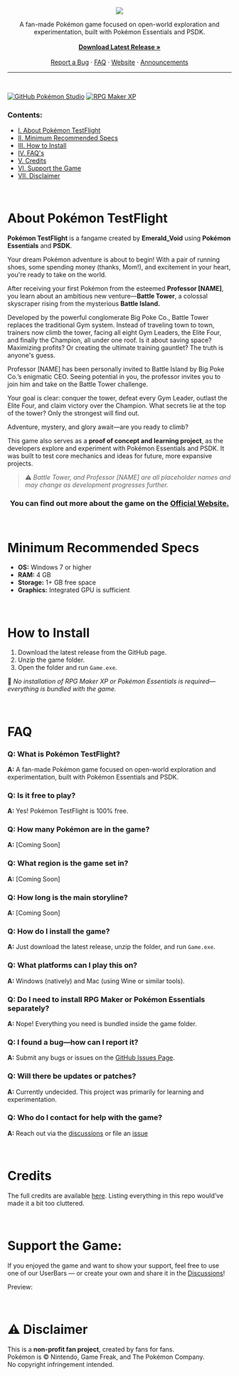 <p align="center">
  <img src="https://i.imgur.com/X1N3ADz.png">
</p>

<p align="center">
  A fan-made Pokémon game focused on open-world exploration and experimentation, built with Pokémon Essentials and PSDK.
  <br><br>
  <a href="https://github.com/EmeraldVoid/Pokemon-TestFlight/releases"><strong>Download Latest Release »</strong></a>
  <br><br>
  <a href="https://github.com/EmeraldVoid/Pokemon-TestFlight/issues">Report a Bug</a>
  ·
  <a href="#faq">FAQ</a>
  ·
  <a href="https://emeraldvoid.github.io/Pokemon-TestFlight/index.html">Website</a>
  ·
  <a href="https://github.com/EmeraldVoid/Pokemon-TestFlight/discussions/categories/announcements">Announcements</a>
</p>

---

<br>

[![GitHub Pokémon Studio](https://img.shields.io/badge/Powered_by-Pokémon_Studio-6562f8?style=flat&logo=github&labelColor=1d1c22)](https://github.com/PokemonWorkshop/PokemonStudio) [![RPG Maker XP](https://img.shields.io/badge/Powered_by-RMXP-fc9400?style=flat&logo=github&labelColor=1d1c22)](https://github.com/PokemonWorkshop/PokemonStudio)

### Contents:

- [I. About Pokémon TestFlight](#about-pokémon-testflight)
- [II. Minimum Recommended Specs](#minimum-recommended-specs)
- [III. How to Install](#how-to-install)
- [IV. FAQ's](#faqs)
- [V. Credits](#credits)
- [VI. Support the Game](#support-the-game)
- [VII. Disclaimer](#disclaimer)

<br>

# About Pokémon TestFlight

**Pokémon TestFlight** is a fangame created by **Emerald_Void** using **Pokémon Essentials** and **PSDK**.

Your dream Pokémon adventure is about to begin! With a pair of running shoes, some spending money (thanks, Mom!), and excitement in your heart, you're ready to take on the world.

After receiving your first Pokémon from the esteemed **Professor [NAME]**, you learn about an ambitious new venture—**Battle Tower**, a colossal skyscraper rising from the mysterious **Battle Island.**

Developed by the powerful conglomerate Big Poke Co., Battle Tower replaces the traditional Gym system. Instead of traveling town to town, trainers now climb the tower, facing all eight Gym Leaders, the Elite Four, and finally the Champion, all under one roof. Is it about saving space? Maximizing profits? Or creating the ultimate training gauntlet? The truth is anyone's guess.

Professor [NAME] has been personally invited to Battle Island by Big Poke Co.’s enigmatic CEO. Seeing potential in you, the professor invites you to join him and take on the Battle Tower challenge.

Your goal is clear: conquer the tower, defeat every Gym Leader, outlast the Elite Four, and claim victory over the Champion. What secrets lie at the top of the tower? Only the strongest will find out.

Adventure, mystery, and glory await—are you ready to climb?

This game also serves as a **proof of concept and learning project**, as the developers explore and experiment with Pokémon Essentials and PSDK. It was built to test core mechanics and ideas for future, more expansive projects.

> ⚠️ *Battle Tower, and Professor [NAME] are all placeholder names and may change as development progresses further.*

<h3 align="center">You can find out more about the game on the <a href="https://emeraldvoid.github.io/Pokemon-TestFlight/index.html">Official Website.</h3></a>

<br>

# Minimum Recommended Specs

- **OS:** Windows 7 or higher  
- **RAM:** 4 GB  
- **Storage:** 1+ GB free space  
- **Graphics:** Integrated GPU is sufficient  

<br>

# How to Install

1. Download the latest release from the GitHub page.
2. Unzip the game folder.
3. Open the folder and run `Game.exe`.

📝 _No installation of RPG Maker XP or Pokémon Essentials is required—everything is bundled with the game._

<br>

# FAQ

### Q: What is Pokémon TestFlight?  
**A:** A fan-made Pokémon game focused on open-world exploration and experimentation, built with Pokémon Essentials and PSDK.

### Q: Is it free to play?  
**A:** Yes! Pokémon TestFlight is 100% free.

### Q: How many Pokémon are in the game?  
**A:** [Coming Soon]

### Q: What region is the game set in?  
**A:** [Coming Soon]

### Q: How long is the main storyline?  
**A:** [Coming Soon]

### Q: How do I install the game?  
**A:** Just download the latest release, unzip the folder, and run `Game.exe`.

### Q: What platforms can I play this on?  
**A:** Windows (natively) and Mac (using Wine or similar tools).

### Q: Do I need to install RPG Maker or Pokémon Essentials separately?  
**A:** Nope! Everything you need is bundled inside the game folder.

### Q: I found a bug—how can I report it?  
**A:** Submit any bugs or issues on the [GitHub Issues Page](https://github.com/EmeraldVoid/Pokemon-TestFlight/issues).

### Q: Will there be updates or patches?  
**A:** Currently undecided. This project was primarily for learning and experimentation.

### Q: Who do I contact for help with the game?  
**A:** Reach out via the [discussions](https://github.com/EmeraldVoid/Pokemon-TestFlight/discussions/categories/q-a) or file an [issue](https://github.com/EmeraldVoid/Pokemon-TestFlight/issues)

<br>

# Credits

The full credits are available [here](https://github.com/EmeraldVoid/Pokemon-TestFlight/blob/main/credits.md). Listing everything in this repo would’ve made it a bit too cluttered.

<br>

# Support the Game:

If you enjoyed the game and want to show your support, feel free to use one of our UserBars — or create your own and share it in the [Discussions](https://github.com/EmeraldVoid/Pokemon-TestFlight/discussions)!


Preview:

<br>

# ⚠️ Disclaimer

This is a **non-profit fan project**, created by fans for fans.  
Pokémon is © Nintendo, Game Freak, and The Pokémon Company.  
No copyright infringement intended.


